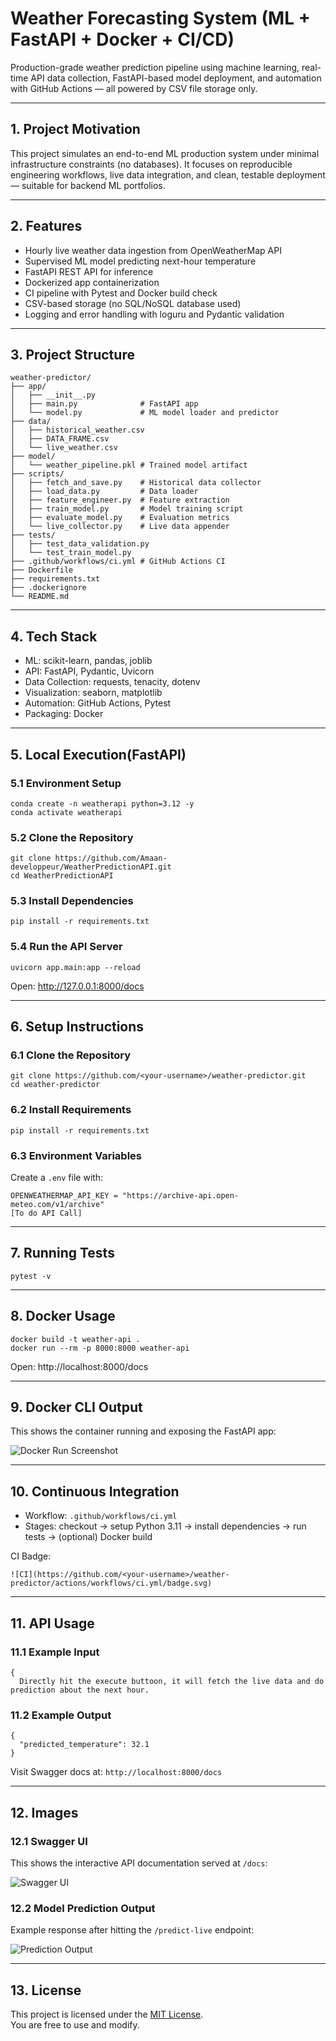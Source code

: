 
# Weather Forecasting System (ML + FastAPI + Docker + CI/CD)

Production-grade weather prediction pipeline using machine learning, real-time API data collection, FastAPI-based model deployment, and automation with GitHub Actions — all powered by CSV file storage only.

---

## 1. Project Motivation

This project simulates an end-to-end ML production system under minimal infrastructure constraints (no databases). It focuses on reproducible engineering workflows, live data integration, and clean, testable deployment — suitable for backend ML portfolios.

---

## 2. Features

- Hourly live weather data ingestion from OpenWeatherMap API
- Supervised ML model predicting next-hour temperature
- FastAPI REST API for inference
- Dockerized app containerization
- CI pipeline with Pytest and Docker build check
- CSV-based storage (no SQL/NoSQL database used)
- Logging and error handling with loguru and Pydantic validation

---

## 3. Project Structure

```
weather-predictor/
├── app/
│   ├── __init__.py
│   ├── main.py              # FastAPI app
│   └── model.py             # ML model loader and predictor
├── data/
│   ├── historical_weather.csv
│   ├── DATA_FRAME.csv
│   └── live_weather.csv
├── model/
│   └── weather_pipeline.pkl # Trained model artifact
├── scripts/
│   ├── fetch_and_save.py    # Historical data collector
│   ├── load_data.py         # Data loader
│   ├── feature_engineer.py  # Feature extraction
│   ├── train_model.py       # Model training script
│   ├── evaluate_model.py    # Evaluation metrics
│   └── live_collector.py    # Live data appender
├── tests/
│   ├── test_data_validation.py
│   └── test_train_model.py
├── .github/workflows/ci.yml # GitHub Actions CI
├── Dockerfile
├── requirements.txt
├── .dockerignore
└── README.md
```

---

## 4. Tech Stack

- ML: scikit-learn, pandas, joblib
- API: FastAPI, Pydantic, Uvicorn
- Data Collection: requests, tenacity, dotenv
- Visualization: seaborn, matplotlib
- Automation: GitHub Actions, Pytest
- Packaging: Docker

---

## 5. Local Execution(FastAPI)

### 5.1 Environment Setup

```
conda create -n weatherapi python=3.12 -y
conda activate weatherapi
```

### 5.2 Clone the Repository

```
git clone https://github.com/Amaan-developpeur/WeatherPredictionAPI.git
cd WeatherPredictionAPI
```

### 5.3 Install Dependencies

```
pip install -r requirements.txt
```

### 5.4 Run the API Server

```
uvicorn app.main:app --reload
```

Open: http://127.0.0.1:8000/docs

---

## 6. Setup Instructions

### 6.1 Clone the Repository

```
git clone https://github.com/<your-username>/weather-predictor.git
cd weather-predictor
```

### 6.2 Install Requirements

```
pip install -r requirements.txt
```

### 6.3 Environment Variables

Create a `.env` file with:

```
OPENWEATHERMAP_API_KEY = "https://archive-api.open-meteo.com/v1/archive" 
[To do API Call]
```

---

## 7. Running Tests

```
pytest -v
```

---

## 8. Docker Usage

```
docker build -t weather-api .
docker run --rm -p 8000:8000 weather-api
```

Open: http://localhost:8000/docs

---

## 9. Docker CLI Output

This shows the container running and exposing the FastAPI app:

![Docker Run Screenshot](images/docker.png)

---

## 10. Continuous Integration

- Workflow: `.github/workflows/ci.yml`
- Stages: checkout → setup Python 3.11 → install dependencies → run tests → (optional) Docker build

CI Badge:

```
![CI](https://github.com/<your-username>/weather-predictor/actions/workflows/ci.yml/badge.svg)
```

---

## 11. API Usage

### 11.1 Example Input

```
{
  Directly hit the execute buttoon, it will fetch the live data and do prediction about the next hour.
```

### 11.2 Example Output

```
{
  "predicted_temperature": 32.1
}
```

Visit Swagger docs at: `http://localhost:8000/docs`

---

## 12. Images

### 12.1 Swagger UI

This shows the interactive API documentation served at `/docs`:

![Swagger UI](images/output.png)

### 12.2 Model Prediction Output

Example response after hitting the `/predict-live` endpoint:

![Prediction Output](images/swagger.png)

---

## 13. License

This project is licensed under the [MIT License](LICENSE).  
You are free to use and modify.

